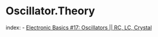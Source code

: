 # Oscillator.Theory
index: - [Electronic Basics #17: Oscillators || RC, LC, Crystal](https://youtu.be/eYVOdlK15Og)
